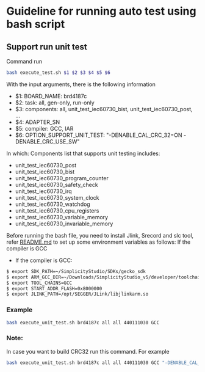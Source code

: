 # Guideline for running auto test using bash script

## Support run unit test

Command run

```sh
bash execute_test.sh $1 $2 $3 $4 $5 $6
```

With the input arguments, there is the following information

- $1: BOARD_NAME: brd4187c
- $2: task: all, gen-only, run-only
- $3: components: all, unit_test_iec60730_bist, unit_test_iec60730_post, ...
- $4: ADAPTER_SN
- $5: compiler: GCC, IAR
- $6: OPTION_SUPPORT_UNIT_TEST: "-DENABLE_CAL_CRC_32=ON -DENABLE_CRC_USE_SW"

In which: Components list that supports unit testing includes:
- unit_test_iec60730_post
- unit_test_iec60730_bist
- unit_test_iec60730_program_counter
- unit_test_iec60730_safety_check
- unit_test_iec60730_irq
- unit_test_iec60730_system_clock
- unit_test_iec60730_watchdog
- unit_test_iec60730_cpu_registers
- unit_test_iec60730_variable_memory
- unit_test_iec60730_invariable_memory

Before running the bash file, you need to install Jlink, Srecord and slc tool, refer [README.md](../README.md) to set up some environment variables as follows:
If the compiler is GCC
- If the compiler is GCC:

```sh
$ export SDK_PATH=~/SimplicityStudio/SDKs/gecko_sdk
$ export ARM_GCC_DIR=~/Downloads/SimplicityStudio_v5/developer/toolchains/gnu_arm/12.2.rel1_2023.7
$ export TOOL_CHAINS=GCC
$ export START_ADDR_FLASH=0x8000000
$ export JLINK_PATH=/opt/SEGGER/JLink/libjlinkarm.so
```

### Example

```sh
bash execute_unit_test.sh brd4187c all all 440111030 GCC
```

### Note:
In case you want to build CRC32 run this command. For example

```sh
bash execute_unit_test.sh brd4187c all all 440111030 GCC "-DENABLE_CAL_CRC_32=ON"
```